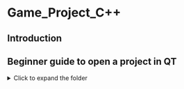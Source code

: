 # Game_Project_C++

## Introduction


## Beginner guide to open a project in QT
<details>
<summary>Click to expand the folder</summary> 

  **Step by step guide**
  * Download the folder Object_Oriented_Project in Github as zip.
  * Zip the folder on you computer and make sure every file is in de same folder
  * Open the folder Project_Snake
  * Open the Snake_Widgets.pro with QT
  
<p align="center"><img src="./Screenshots/Snake_widget.png"></p>


